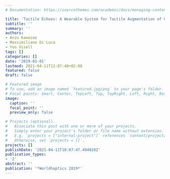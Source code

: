 ```yaml
---
# Documentation: https://sourcethemes.com/academic/docs/managing-content/

title: 'Tactile Echoes: A Wearable System for Tactile Augmentation of Objects'
subtitle: ''
summary: ''
authors:
- Anzu Kawazoe
- Massimiliano Di Luca
- Yon Visell
tags: []
categories: []
date: '2019-01-01'
lastmod: 2021-04-11T12:07:48+02:00
featured: false
draft: false

# Featured image
# To use, add an image named `featured.jpg/png` to your page's folder.
# Focal points: Smart, Center, TopLeft, Top, TopRight, Left, Right, BottomLeft, Bottom, BottomRight.
image:
  caption: ''
  focal_point: ''
  preview_only: false

# Projects (optional).
#   Associate this post with one or more of your projects.
#   Simply enter your project's folder or file name without extension.
#   E.g. `projects = ["internal-project"]` references `content/project/deep-learning/index.md`.
#   Otherwise, set `projects = []`.
projects: []
publishDate: '2021-04-11T10:07:47.494820Z'
publication_types:
- '2'
abstract: ''
publication: '*Worldhaptics 2019*'
---
```

